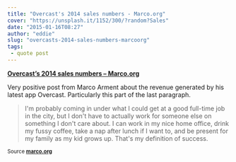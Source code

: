 ```yaml
---
title: "Overcast's 2014 sales numbers - Marco.org"
cover: "https://unsplash.it/1152/300/?random?Sales"
date: "2015-01-16T08:27"
author: "eddie"
slug: "overcasts-2014-sales-numbers-marcoorg"
tags:
 - quote post
---
```

**[Overcast’s 2014 sales numbers – Marco.org](http://www.marco.org/2015/01/15/overcast-sales-numbers)**

Very positive post from Marco Arment about the revenue generated by his latest app Overcast. Particularly this part of the last paragraph.

> I'm probably coming in under what I could get at a good full-time job in the city, but I don't have to actually work for someone else on something I don't care about. I can work in my nice home office, drink my fussy coffee, take a nap after lunch if I want to, and be present for my family as my kid grows up. That's my definition of success.

<small>Source **[marco.org](http://www.marco.org/2015/01/15/overcast-sales-numbers)**</small>
